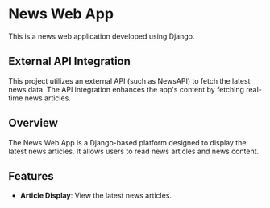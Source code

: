 <h1>News Web App</h1>

<p>This is a news web application developed using Django.</p>

## External API Integration

This project utilizes an external API (such as NewsAPI) to fetch the latest news data. The API integration enhances the app's content by fetching real-time news articles.

## Overview

The News Web App is a Django-based platform designed to display the latest news articles. It allows users to read news articles and news content.

## Features

- **Article Display**: View the latest news articles.



